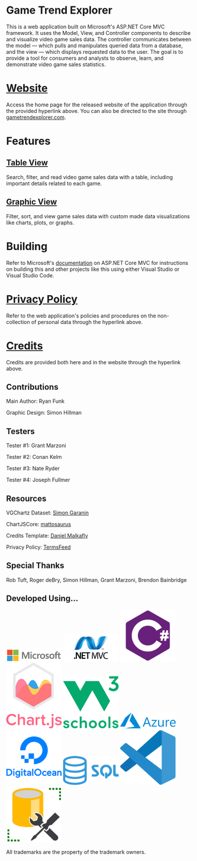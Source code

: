 # Game Trend Explorer

This is a web application built on Microsoft's ASP.NET Core MVC framework. It uses the Model, View, and Controller components to describe and visualize video game sales data. The controller communicates between the model — which pulls and manipulates queried data from a database, and the view — which displays requested data to the user. The goal is to provide a tool for consumers and analysts to observe, learn, and demonstrate video game sales statistics.

# [Website](https://gametrendexplorer.azurewebsites.net/)

Access the home page for the released website of the application through the provided hyperlink above. You can also be directed to the site through [gametrendexplorer.com](https://gametrendexplorer.com).

# Features

## [Table View](https://gametrendexplorer.azurewebsites.net/Table)

Search, filter, and read video game sales data with a table, including important details related to each game.

## [Graphic View](https://gametrendexplorer.azurewebsites.net/Graphic)

Filter, sort, and view game sales data with custom made data visualizations like charts, plots, or graphs.

# Building

Refer to Microsoft's [documentation](https://learn.microsoft.com/en-us/aspnet/core/tutorials/first-mvc-app/start-mvc?view=aspnetcore-8.0&tabs=visual-studio-code) on ASP.NET Core MVC for instructions on building this and other projects like this using either Visual Studio or Visual Studio Code.

# [Privacy Policy](https://gametrendexplorer.azurewebsites.net/Home/Privacy)

Refer to the web application's policies and procedures on the non-collection of personal data through the hyperlink above.

# [Credits](https://gametrendexplorer.azurewebsites.net/Home/Credits)

Credits are provided both here and in the website through the hyperlink above.

## Contributions

Main Author: Ryan Funk

Graphic Design: Simon Hillman

## Testers

Tester #1: Grant Marzoni

Tester #2: Conan Kelm

Tester #3: Nate Ryder

Tester #4: Joseph Fullmer

## Resources

VGChartz Dataset: [Simon Garanin](https://www.kaggle.com/datasets/gsimonx37/vgchartz)

ChartJSCore: [mattosaurus](https://github.com/mattosaurus/ChartJSCore)

Credits Template: [Daniel Malkafly](https://github.com/malkafly/endcredits)

Privacy Policy: [TermsFeed](https://www.termsfeed.com/privacy-policy-generator)

## Special Thanks

Rob Tuft, Roger deBry, Simon Hillman, Grant Marzoni, Brendon Bainbridge

## Developed Using...

<a href="https://www.microsoft.com"><img src="./wwwroot/images/microsoft.png" alt="Microsoft" style="width:150px"></a>
<a href="https://learn.microsoft.com/en-us/aspnet/core/mvc/overview?view=aspnetcore-8.0"><img src="./wwwroot/images/acore.png" alt="ASP.NET Core MVC" style="width:150px"></a>
<a href="https://learn.microsoft.com/en-us/dotnet/csharp/tour-of-csharp/"><img src="./wwwroot/images/cs.png" alt="C Sharp" style="width:150px"></a>
<a href="https://www.chartjs.org"><img src="./wwwroot/images/cjs.png" alt="Chart.JS" style="width:150px"></a>
<a href="https://www.w3schools.com/css/default.asp"><img src="./wwwroot/images/w3.png" alt="W3Schools" style="width:150px"></a>
<a href="https://azure.microsoft.com"><img src="./wwwroot/images/azure.png" alt="Azure" style="width:150px"></a>
<a href="https://www.digitalocean.com/"><img src="./wwwroot/images/do.png" alt="Digital Ocean" style="width:150px"></a>
<a href="https://www.microsoft.com/en-us/sql-server"><img src="./wwwroot/images/sqls.png" alt="SQL Server" style="width:150px"></a>
<a href="https://code.visualstudio.com"><img src="./wwwroot/images/vscode.png" alt="Virtual Studio Code" style="width:150px"></a>
<a href="https://learn.microsoft.com/en-us/sql/ssms/download-sql-server-management-studio-ssms"><img src="./wwwroot/images/ssms.png" alt="SQL Server Management Studio" style="width:150px"></a>

All trademarks are the property of the trademark owners.